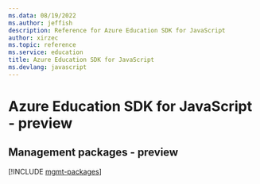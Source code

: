 ```yaml
---
ms.data: 08/19/2022
ms.author: jeffish
description: Reference for Azure Education SDK for JavaScript
author: xirzec
ms.topic: reference
ms.service: education
title: Azure Education SDK for JavaScript
ms.devlang: javascript
---
```

# Azure Education SDK for JavaScript - preview

## Management packages - preview
[!INCLUDE [mgmt-packages](education-mgmt-index.md)]